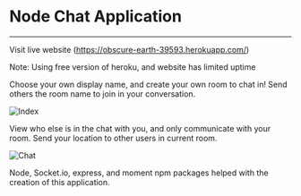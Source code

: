 # Node Chat Application
---
Visit live website (https://obscure-earth-39593.herokuapp.com/)

Note: Using free version of heroku, and website has limited uptime

Choose your own display name, and create your own room to chat in! Send others the room name to join
in your conversation.

![Index](index-im "Home page image")

View who else is in the chat with you, and only communicate with your room. Send your location to other users
in current room.

![Chat](chat-im "Chat example")

Node, Socket.io, express, and moment npm packages helped with the creation of this application.



[index-im]: ./md_images/Index.png
[chat-im]: ./md_images/Chat.png